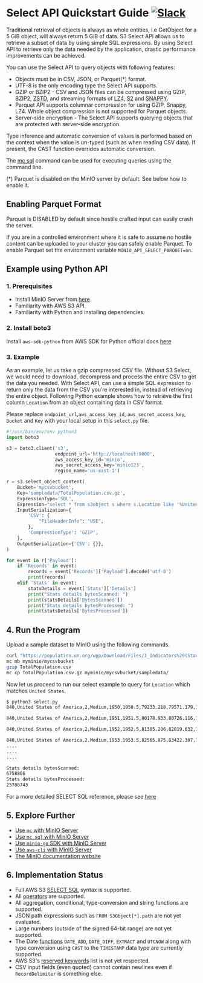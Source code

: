 # Select API Quickstart Guide [![Slack](https://slack.min.io/slack?type=svg)](https://slack.min.io)

Traditional retrieval of objects is always as whole entities, i.e GetObject for a 5 GiB object, will always return 5 GiB of data. S3 Select API allows us to retrieve a subset of data by using simple SQL expressions. By using Select API to retrieve only the data needed by the application, drastic performance improvements can be achieved.

You can use the Select API to query objects with following features:

- Objects must be in CSV, JSON, or Parquet(*) format.
- UTF-8 is the only encoding type the Select API supports.
- GZIP or BZIP2 - CSV and JSON files can be compressed using GZIP, BZIP2, [ZSTD](https://facebook.github.io/zstd/), and streaming formats of [LZ4](https://lz4.github.io/lz4/), [S2](https://github.com/klauspost/compress/tree/master/s2#s2-compression) and [SNAPPY](http://google.github.io/snappy/).
- Parquet API supports columnar compression for  using GZIP, Snappy, LZ4. Whole object compression is not supported for Parquet objects.
- Server-side encryption - The Select API supports querying objects that are protected with server-side encryption.

Type inference and automatic conversion of values is performed based on the context when the value is un-typed (such as when reading CSV data). If present, the CAST function overrides automatic conversion.

The [mc sql](https://min.io/docs/minio/linux/reference/minio-mc/mc-sql.html) command can be used for executing queries using the command line.

(*) Parquet is disabled on the MinIO server by default. See below how to enable it.

## Enabling Parquet Format

Parquet is DISABLED by default since hostile crafted input can easily crash the server.

If you are in a controlled environment where it is safe to assume no hostile content can be uploaded to your cluster you can safely enable Parquet.
To enable Parquet set the environment variable `MINIO_API_SELECT_PARQUET=on`.

## Example using Python API

### 1. Prerequisites

- Install MinIO Server from [here](https://min.io/docs/minio/linux/index.html#procedure).
- Familiarity with AWS S3 API.
- Familiarity with Python and installing dependencies.

### 2. Install boto3

Install `aws-sdk-python` from AWS SDK for Python official docs [here](https://aws.amazon.com/sdk-for-python/)

### 3. Example

As an example, let us take a gzip compressed CSV file. Without S3 Select, we would need to download, decompress and process the entire CSV to get the data you needed. With Select API, can use a simple SQL expression to return only the data from the CSV you’re interested in, instead of retrieving the entire object. Following Python example shows how to retrieve the first column `Location` from an object containing data in CSV format.

Please replace ``endpoint_url``,``aws_access_key_id``, ``aws_secret_access_key``, ``Bucket`` and ``Key`` with your local setup in this ``select.py`` file.

```py
#!/usr/bin/env/env python3
import boto3

s3 = boto3.client('s3',
                  endpoint_url='http://localhost:9000',
                  aws_access_key_id='minio',
                  aws_secret_access_key='minio123',
                  region_name='us-east-1')

r = s3.select_object_content(
    Bucket='mycsvbucket',
    Key='sampledata/TotalPopulation.csv.gz',
    ExpressionType='SQL',
    Expression="select * from s3object s where s.Location like '%United States%'",
    InputSerialization={
        'CSV': {
            "FileHeaderInfo": "USE",
        },
        'CompressionType': 'GZIP',
    },
    OutputSerialization={'CSV': {}},
)

for event in r['Payload']:
    if 'Records' in event:
        records = event['Records']['Payload'].decode('utf-8')
        print(records)
    elif 'Stats' in event:
        statsDetails = event['Stats']['Details']
        print("Stats details bytesScanned: ")
        print(statsDetails['BytesScanned'])
        print("Stats details bytesProcessed: ")
        print(statsDetails['BytesProcessed'])
```

## 4. Run the Program

Upload a sample dataset to MinIO using the following commands.

```sh
curl "https://population.un.org/wpp/Download/Files/1_Indicators%20(Standard)/CSV_FILES/WPP2019_TotalPopulationBySex.csv" > TotalPopulation.csv
mc mb myminio/mycsvbucket
gzip TotalPopulation.csv
mc cp TotalPopulation.csv.gz myminio/mycsvbucket/sampledata/
```

Now let us proceed to run our select example to query for `Location` which matches `United States`.

```sh
$ python3 select.py
840,United States of America,2,Medium,1950,1950.5,79233.218,79571.179,158804.395

840,United States of America,2,Medium,1951,1951.5,80178.933,80726.116,160905.035

840,United States of America,2,Medium,1952,1952.5,81305.206,82019.632,163324.851

840,United States of America,2,Medium,1953,1953.5,82565.875,83422.307,165988.190
....
....
....

Stats details bytesScanned:
6758866
Stats details bytesProcessed:
25786743
```

For a more detailed SELECT SQL reference, please see [here](https://docs.aws.amazon.com/AmazonS3/latest/dev/s3-glacier-select-sql-reference-select.html)

## 5. Explore Further

- [Use `mc` with MinIO Server](https://min.io/docs/minio/linux/reference/minio-mc.html)
- [Use `mc sql` with MinIO Server](https://min.io/docs/minio/linux/reference/minio-mc/mc-sql.html#command-mc.sql)
- [Use `minio-go` SDK with MinIO Server](https://min.io/docs/minio/linux/developers/go/minio-go.html)
- [Use `aws-cli` with MinIO Server](https://min.io/docs/minio/linux/integrations/aws-cli-with-minio.html)
- [The MinIO documentation website](https://min.io/docs/minio/linux/index.html)

## 6. Implementation Status

- Full AWS S3 [SELECT SQL](https://docs.aws.amazon.com/AmazonS3/latest/dev/s3-glacier-select-sql-reference-select.html) syntax is supported.
- All [operators](https://docs.aws.amazon.com/AmazonS3/latest/dev/s3-glacier-select-sql-reference-operators.html) are supported.
- All aggregation, conditional, type-conversion and string functions are supported.
- JSON path expressions such as `FROM S3Object[*].path` are not yet evaluated.
- Large numbers (outside of the signed 64-bit range) are not yet supported.
- The Date [functions](https://docs.aws.amazon.com/AmazonS3/latest/dev/s3-glacier-select-sql-reference-date.html) `DATE_ADD`, `DATE_DIFF`, `EXTRACT` and `UTCNOW` along with type conversion using `CAST` to the `TIMESTAMP` data type are currently supported.
- AWS S3's [reserved keywords](https://docs.aws.amazon.com/AmazonS3/latest/dev/s3-glacier-select-sql-reference-keyword-list.html) list is not yet respected.
- CSV input fields (even quoted) cannot contain newlines even if `RecordDelimiter` is something else.

